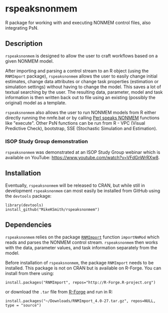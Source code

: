 # rspeaksnonmem
R package for working with and executing NONMEM control files, also integrating PsN.

## Description

`rspeaksnonmem` is designed to allow the user to craft workflows based on a given NONMEM model.

After importing and parsing a control stream to an R object (using the `RNMImport` package), `rspeaksnonmem` allows the user to easily change initial estimates, change data attributes or change task properties (estimation or simulation settings) without having to change the model. This saves a lot of textual searching by the user. The resulting data, parameter,
model and task information is then written back out to file using an existing (possibly the original) model as a 
template.

`rspeaksnonmem` also allows the user to run NONMEM models from R either directly running the nmfe.bat or by
calling [Perl speaks NONMEM](http://psn.sourceforge.net) functions like "execute". Other PsN functions can be run from
R - VPC (Visual Predictive Check), bootstrap, SSE (Stochastic Simulation and Estimation).

### ISOP Study Group demonstration
`rspeaksnonmem` was demonstrated at an ISOP Study Group webinar which is available on YouTube: https://www.youtube.com/watch?v=VFdGnWrRXw8.

## Installation

Eventually, `rspeaksnonmem` will be released to CRAN, but while still in development `rspeaksnonmem` can most easily be installed from GitHub using the `devtools` package:

    library(devtools)
    install_github("MikeKSmith/rspeaksnonmem")

## Dependencies

`rspeaksnonmem` relies on the package [`RNMImport`](https://r-forge.r-project.org/R/?group_id=1922) function 
`importNmMod` which reads and parses the NONMEM control stream. `rspeaksnonmem` then works with
the data, parameter values, and task information separately from the model.

Before installation of `rspeaksnonmem`, the package `RNMImport` needs to be installed. This package is not on CRAN but is available on R-Forge. You can install from there using:

    install.packages("RNMImport", repos="http://R-Forge.R-project.org")

or download the `.tar` file from [R-Forge](https://r-forge.r-project.org/R/?group_id=1922) and run in R:

    install.packages("~/Downloads/RNMImport_4.0-27.tar.gz", repos=NULL, type = "source")

